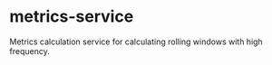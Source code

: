 # metrics-service

Metrics calculation service for calculating rolling windows with high frequency.
